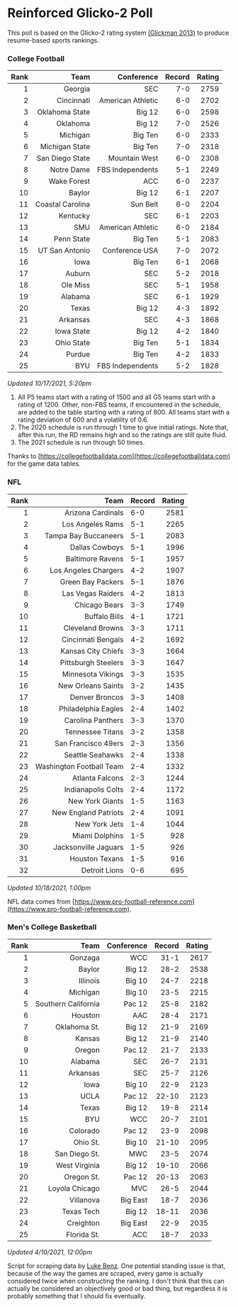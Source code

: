 # Reinforced Glicko-2 Poll

This poll is based on the Glicko-2 rating system [\(Glickman 2013\)](http://glicko.net/glicko/glicko2.pdf) to produce resume-based sports rankings.

### College Football
| Rank  | Team                 | Conference           | Record   | Rating |
| ---:  | ---:                 | ---:                 | ---:     | ---:   |
| 1     | Georgia              | SEC                  | 7-0      | 2759   |
| 2     | Cincinnati           | American Athletic    | 6-0      | 2702   |
| 3     | Oklahoma State       | Big 12               | 6-0      | 2598   |
| 4     | Oklahoma             | Big 12               | 7-0      | 2526   |
| 5     | Michigan             | Big Ten              | 6-0      | 2333   |
| 6     | Michigan State       | Big Ten              | 7-0      | 2318   |
| 7     | San Diego State      | Mountain West        | 6-0      | 2308   |
| 8     | Notre Dame           | FBS Independents     | 5-1      | 2249   |
| 9     | Wake Forest          | ACC                  | 6-0      | 2237   |
| 10    | Baylor               | Big 12               | 6-1      | 2207   |
| 11    | Coastal Carolina     | Sun Belt             | 6-0      | 2204   |
| 12    | Kentucky             | SEC                  | 6-1      | 2203   |
| 13    | SMU                  | American Athletic    | 6-0      | 2184   |
| 14    | Penn State           | Big Ten              | 5-1      | 2083   |
| 15    | UT San Antonio       | Conference USA       | 7-0      | 2072   |
| 16    | Iowa                 | Big Ten              | 6-1      | 2068   |
| 17    | Auburn               | SEC                  | 5-2      | 2018   |
| 18    | Ole Miss             | SEC                  | 5-1      | 1958   |
| 19    | Alabama              | SEC                  | 6-1      | 1929   |
| 20    | Texas                | Big 12               | 4-3      | 1892   |
| 21    | Arkansas             | SEC                  | 4-3      | 1868   |
| 22    | Iowa State           | Big 12               | 4-2      | 1840   |
| 23    | Ohio State           | Big Ten              | 5-1      | 1834   |
| 24    | Purdue               | Big Ten              | 4-2      | 1833   |
| 25    | BYU                  | FBS Independents     | 5-2      | 1828   |
_Updated 10/17/2021, 5:20pm_

1. All P5 teams start with a rating of 1500 and all G5 teams start with a rating of 1200. Other, non-FBS teams, if encountered in the schedule, are added to the table starting with a rating of 800. All teams start with a rating deviation of 600 and a volatility of 0.6.
2. The 2020 schedule is run through 1 time to give initial ratings. Note that, after this run, the RD remains high and so the ratings are still quite fluid.
3. The 2021 schedule is run through 50 times.

Thanks to [https://collegefootballdata.com](https://collegefootballdata.com) for the game data tables.

### NFL
| Rank  | Team                       | Record   | Rating |
| ---:  | ---:                       | :---     | ---:   |
| 1     | Arizona Cardinals          | 6-0      | 2581   |
| 2     | Los Angeles Rams           | 5-1      | 2265   |
| 3     | Tampa Bay Buccaneers       | 5-1      | 2083   |
| 4     | Dallas Cowboys             | 5-1      | 1996   |
| 5     | Baltimore Ravens           | 5-1      | 1957   |
| 6     | Los Angeles Chargers       | 4-2      | 1907   |
| 7     | Green Bay Packers          | 5-1      | 1876   |
| 8     | Las Vegas Raiders          | 4-2      | 1813   |
| 9     | Chicago Bears              | 3-3      | 1749   |
| 10    | Buffalo Bills              | 4-1      | 1721   |
| 11    | Cleveland Browns           | 3-3      | 1711   |
| 12    | Cincinnati Bengals         | 4-2      | 1692   |
| 13    | Kansas City Chiefs         | 3-3      | 1664   |
| 14    | Pittsburgh Steelers        | 3-3      | 1647   |
| 15    | Minnesota Vikings          | 3-3      | 1535   |
| 16    | New Orleans Saints         | 3-2      | 1435   |
| 17    | Denver Broncos             | 3-3      | 1408   |
| 18    | Philadelphia Eagles        | 2-4      | 1402   |
| 19    | Carolina Panthers          | 3-3      | 1370   |
| 20    | Tennessee Titans           | 3-2      | 1358   |
| 21    | San Francisco 49ers        | 2-3      | 1356   |
| 22    | Seattle Seahawks           | 2-4      | 1338   |
| 23    | Washington Football Team   | 2-4      | 1332   |
| 24    | Atlanta Falcons            | 2-3      | 1244   |
| 25    | Indianapolis Colts         | 2-4      | 1172   |
| 26    | New York Giants            | 1-5      | 1163   |
| 27    | New England Patriots       | 2-4      | 1091   |
| 28    | New York Jets              | 1-4      | 1044   |
| 29    | Miami Dolphins             | 1-5      | 928    |
| 30    | Jacksonville Jaguars       | 1-5      | 926    |
| 31    | Houston Texans             | 1-5      | 916    |
| 32    | Detroit Lions              | 0-6      | 695    |
_Updated 10/18/2021, 1:00pm_

NFL data comes from [https://www.pro-football-reference.com](https://www.pro-football-reference.com).

### Men's College Basketball
| Rank  | Team                 | Conference | Record   | Rating |
| ---:  | ---:                 | ---:       | ---:     | ---:   |
| 1     | Gonzaga              | WCC        | 31-1     | 2617   |
| 2     | Baylor               | Big 12     | 28-2     | 2538   |
| 3     | Illinois             | Big 10     | 24-7     | 2218   |
| 4     | Michigan             | Big 10     | 23-5     | 2215   |
| 5     | Southern California  | Pac 12     | 25-8     | 2182   |
| 6     | Houston              | AAC        | 28-4     | 2171   |
| 7     | Oklahoma St.         | Big 12     | 21-9     | 2169   |
| 8     | Kansas               | Big 12     | 21-9     | 2140   |
| 9     | Oregon               | Pac 12     | 21-7     | 2133   |
| 10    | Alabama              | SEC        | 26-7     | 2131   |
| 11    | Arkansas             | SEC        | 25-7     | 2126   |
| 12    | Iowa                 | Big 10     | 22-9     | 2123   |
| 13    | UCLA                 | Pac 12     | 22-10    | 2123   |
| 14    | Texas                | Big 12     | 19-8     | 2114   |
| 15    | BYU                  | WCC        | 20-7     | 2101   |
| 16    | Colorado             | Pac 12     | 23-9     | 2098   |
| 17    | Ohio St.             | Big 10     | 21-10    | 2095   |
| 18    | San Diego St.        | MWC        | 23-5     | 2074   |
| 19    | West Virginia        | Big 12     | 19-10    | 2066   |
| 20    | Oregon St.           | Pac 12     | 20-13    | 2063   |
| 21    | Loyola Chicago       | MVC        | 26-5     | 2044   |
| 22    | Villanova            | Big East   | 18-7     | 2036   |
| 23    | Texas Tech           | Big 12     | 18-11    | 2036   |
| 24    | Creighton            | Big East   | 22-9     | 2035   |
| 25    | Florida St.          | ACC        | 18-7     | 2033   |
_Updated 4/10/2021, 12:00pm_

Script for scraping data by [Luke Benz](https://github.com/lbenz731/NCAA_Hoops).
One potential standing issue is that, because of the way the games are scraped, every game is actually considered twice when constructing the ranking. I don't think that this can actually be considered an objectively good or bad thing, but regardless it is probably something that I should fix eventually.
